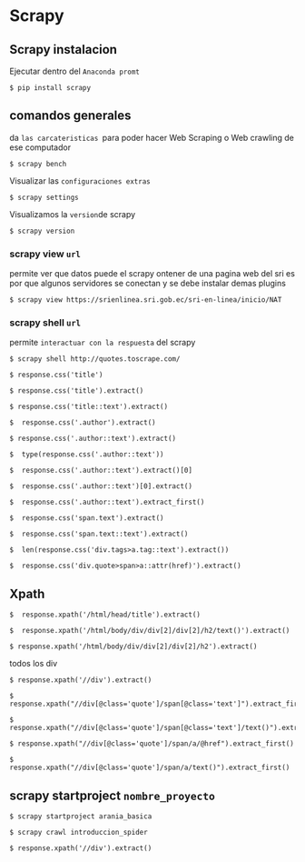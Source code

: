 # Scrapy
## Scrapy instalacion
Ejecutar dentro del `Anaconda promt`
```
$ pip install scrapy
```
## comandos generales
da `las carcateristicas `para poder hacer Web Scraping o Web crawling de ese computador
```
$ scrapy bench
```
Visualizar las `configuraciones extras`
```
$ scrapy settings
```
Visualizamos la `version`de scrapy
```
$ scrapy version
```
### scrapy  view `url`
permite ver que datos puede el scrapy ontener de una pagina web
del sri es por que algunos servidores se conectan y se debe instalar demas plugins

```
$ scrapy view https://srienlinea.sri.gob.ec/sri-en-linea/inicio/NAT
```
 ### scrapy shell `url`
 permite `interactuar con la respuesta`
  del scrapy
 ```
$ scrapy shell http://quotes.toscrape.com/
```
 ```
$ response.css('title')
```
 ```
$ response.css('title').extract()
```
 ```
$ response.css('title::text').extract()
```
 ```
$  response.css('.author').extract()
``` 
```
$ response.css('.author::text').extract()
```
```
$  type(response.css('.author::text'))
```
```
$  response.css('.author::text').extract()[0]
```

```
$  response.css('.author::text')[0].extract()
```

```
$  response.css('.author::text').extract_first()
```
```
$  response.css('span.text').extract()
```
```
$  response.css('span.text::text').extract()
```
```
$  len(response.css('div.tags>a.tag::text').extract())
```
```
$  response.css('div.quote>span>a::attr(href)').extract()
```
## Xpath

```
$  response.xpath('/html/head/title').extract()
```
```
$  response.xpath('/html/body/div/div[2]/div[2]/h2/text()').extract()
```
```
$ response.xpath('/html/body/div/div[2]/div[2]/h2').extract()
```
todos los div
```
$ response.xpath('//div').extract()
```
```
$ response.xpath("//div[@class='quote']/span[@class='text']").extract_first()
```
```
$ response.xpath("//div[@class='quote']/span[@class='text']/text()").extract_first()
```
```
$ response.xpath("//div[@class='quote']/span/a/@href").extract_first()
```
```
$ response.xpath("//div[@class='quote']/span/a/text()").extract_first()
```
## scrapy startproject `nombre_proyecto`

```
$ scrapy startproject arania_basica
```
```
$ scrapy crawl introduccion_spider
```
```
$ response.xpath('//div').extract()
```
